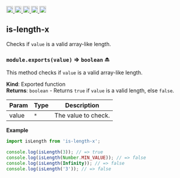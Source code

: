 <a href="https://travis-ci.org/Xotic750/is-length-x"
  title="Travis status">
<img
  src="https://travis-ci.org/Xotic750/is-length-x.svg?branch=master"
  alt="Travis status" height="18">
</a>
<a href="https://david-dm.org/Xotic750/is-length-x"
  title="Dependency status">
<img src="https://david-dm.org/Xotic750/is-length-x/status.svg"
  alt="Dependency status" height="18"/>
</a>
<a
  href="https://david-dm.org/Xotic750/is-length-x?type=dev"
  title="devDependency status">
<img src="https://david-dm.org/Xotic750/is-length-x/dev-status.svg"
  alt="devDependency status" height="18"/>
</a>
<a href="https://badge.fury.io/js/is-length-x"
  title="npm version">
<img src="https://badge.fury.io/js/is-length-x.svg"
  alt="npm version" height="18">
</a>
<a href="https://www.jsdelivr.com/package/npm/is-length-x"
  title="jsDelivr hits">
<img src="https://data.jsdelivr.com/v1/package/npm/is-length-x/badge?style=rounded"
  alt="jsDelivr hits" height="18">
</a>

<a name="module_is-length-x"></a>

## is-length-x

Checks if `value` is a valid array-like length.

<a name="exp_module_is-length-x--module.exports"></a>

### `module.exports(value)` ⇒ <code>boolean</code> ⏏

This method checks if `value` is a valid array-like length.

**Kind**: Exported function  
**Returns**: <code>boolean</code> - Returns `true` if `value` is a valid length, else `false`.

| Param | Type            | Description         |
| ----- | --------------- | ------------------- |
| value | <code>\*</code> | The value to check. |

**Example**

```js
import isLength from 'is-length-x';

console.log(isLength(3)); // => true
console.log(isLength(Number.MIN_VALUE)); // => false
console.log(isLength(Infinity)); // => false
console.log(isLength('3')); // => false
```
